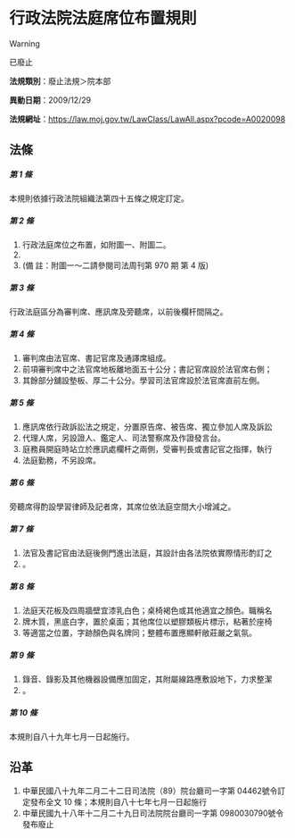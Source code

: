 # 行政法院法庭席位布置規則
> [!WARNING]
> 已廢止

**法規類別**：廢止法規＞院本部

**異動日期**：2009/12/29  

**法規網址**：https://law.moj.gov.tw/LawClass/LawAll.aspx?pcode=A0020098



## 法條
##### 第 1 條
本規則依據行政法院組織法第四十五條之規定訂定。

##### 第 2 條
1. 行政法庭席位之布置，如附圖一、附圖二。
1. 
1.  (備      註：附圖一～二請參閱司法周刊第 970 期 第 4 版)

##### 第 3 條
行政法庭區分為審判席、應訊席及旁聽席，以前後欄杆間隔之。

##### 第 4 條
1. 審判席由法官席、書記官席及通譯席組成。
1. 前項審判席中之法官席地板離地面五十公分；書記官席設於法官席右側；
1. 其餘部分舖設墊板、厚二十公分。學習司法官席設於法官席直前左側。

##### 第 5 條
1. 應訊席依行政訴訟法之規定，分置原告席、被告席、獨立參加人席及訴訟
1. 代理人席，另設證人、鑑定人、司法警察席及作證發言台。
1. 庭務員開庭時站立於應訊處欄杆之兩側，受審判長或書記官之指揮，執行
1. 法庭勤務，不另設席。

##### 第 6 條
旁聽席得酌設學習律師及記者席，其席位依法庭空間大小增減之。

##### 第 7 條
1. 法官及書記官由法庭後側門進出法庭，其設計由各法院依實際情形酌訂之
1. 。

##### 第 8 條
1. 法庭天花板及四周牆壁宜漆乳白色；桌椅褐色或其他適宜之顏色。職稱名
1. 牌木質，黑底白字，置於桌面；其他席位以塑膠類板片標示，粘著於座椅
1. 等適當之位置，字跡顏色與名牌同；整體布置應顯軒敞莊嚴之氣氛。

##### 第 9 條
1. 錄音、錄影及其他機器設備應加固定，其附屬線路應敷設地下，力求整潔
1. 。

##### 第 10 條
本規則自八十九年七月一日起施行。

## 沿革
1. 中華民國八十九年二月二十二日司法院（89）院台廳司一字第 04462號令訂定發布全文 10 條；本規則自八十七年七月一日起施行
1. 中華民國九十八年十二月二十九日司法院院台廳司一字第 0980030790號令發布廢止
